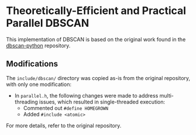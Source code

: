 # Theoretically-Efficient and Practical Parallel DBSCAN

This implementation of DBSCAN is based on the original work found in the [dbscan-python](https://github.com/wangyiqiu/dbscan-python) repository.

## Modifications
The `include/dbscan/` directory was copied as-is from the original repository, with only one modification:
- In `parallel.h`, the following changes were made to address multi-threading issues, which resulted in single-threaded execution:
  - Commented out `#define HOMEGROWN`
  - Added `#include <atomic>`

For more details, refer to the original repository.
